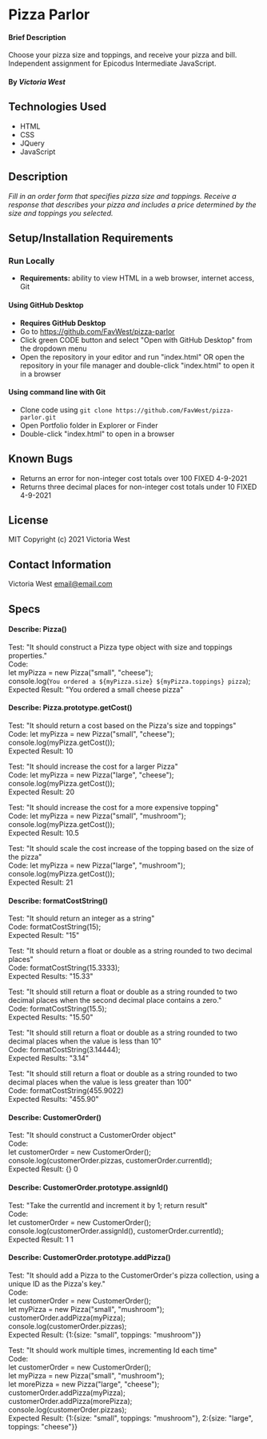 # Pizza Parlor

#### Brief Description
Choose your pizza size and toppings, and receive your pizza and bill. Independent assignment for Epicodus Intermediate JavaScript.

#### By _**Victoria West**_

## Technologies Used
* HTML
* CSS
* JQuery
* JavaScript

## Description
_Fill in an order form that specifies pizza size and toppings. Receive a response that describes your pizza and includes a price determined by the size and toppings you selected._

## Setup/Installation Requirements
### Run Locally
* **Requirements:** ability to view HTML in a web browser, internet access, Git
#### Using GitHub Desktop
* **Requires GitHub Desktop**
* Go to https://github.com/FavWest/pizza-parlor
* Click green CODE button and select "Open with GitHub Desktop" from the dropdown menu
* Open the repository in your editor and run "index.html" OR open the repository in your file manager and double-click "index.html" to open it in a browser
#### Using command line with Git
* Clone code using `git clone https://github.com/FavWest/pizza-parlor.git`
* Open Portfolio folder in Explorer or Finder
* Double-click "index.html" to open in a browser
## Known Bugs
* Returns an error for non-integer cost totals over 100 FIXED 4-9-2021
* Returns three decimal places for non-integer cost totals under 10 FIXED 4-9-2021
## License
MIT
Copyright (c) 2021 Victoria West
## Contact Information
Victoria West email@email.com

## Specs
#### Describe: Pizza()
Test: "It should construct a Pizza type object with size and toppings properties."  
Code:  
let myPizza = new Pizza("small", "cheese");  
console.log(`You ordered a ${myPizza.size} ${myPizza.toppings} pizza`);  
Expected Result: "You ordered a small cheese pizza"  

#### Describe: Pizza.prototype.getCost()  
Test: "It should return a cost based on the Pizza's size and toppings"  
Code: let myPizza = new Pizza("small", "cheese");  
console.log(myPizza.getCost());  
Expected Result: 10  

Test: "It should increase the cost for a larger Pizza"  
Code: let myPizza = new Pizza("large", "cheese");  
console.log(myPizza.getCost());  
Expected Result: 20  

Test: "It should increase the cost for a more expensive topping"  
Code: let myPizza = new Pizza("small", "mushroom");  
console.log(myPizza.getCost());  
Expected Result: 10.5  

Test: "It should scale the cost increase of the topping based on the size of the pizza"  
Code: let myPizza = new Pizza("large", "mushroom");  
console.log(myPizza.getCost());  
Expected Result: 21  

#### Describe: formatCostString()  
Test: "It should return an integer as a string"  
Code: formatCostString(15);  
Expected Result: "15"  

Test: "It should return a float or double as a string rounded to two decimal places"  
Code: formatCostString(15.3333);    
Expected Results: "15.33"  

Test: "It should still return a float or double as a string rounded to two decimal places when the second decimal place contains a zero."  
Code: formatCostString(15.5);  
Expected Results: "15.50"  

Test: "It should still return a float or double as a string rounded to two decimal places when the value is less than 10"  
Code: formatCostString(3.14444);  
Expected Results: "3.14"  

Test: "It should still return a float or double as a string rounded to two decimal places when the value is less greater than 100"  
Code: formatCostString(455.9022)  
Expected Results: "455.90"  

#### Describe: CustomerOrder()  
Test: "It should construct a CustomerOrder object"  
Code:   
let customerOrder = new CustomerOrder();  
console.log(customerOrder.pizzas, customerOrder.currentId);  
Expected Result: {} 0   

#### Describe: CustomerOrder.prototype.assignId()  
Test: "Take the currentId and increment it by 1; return result"  
Code:   
let customerOrder = new CustomerOrder();  
console.log(customerOrder.assignId(), customerOrder.currentId);  
Expected Result: 1 1  

#### Describe: CustomerOrder.prototype.addPizza()  
Test: "It should add a Pizza to the CustomerOrder's pizza collection, using a unique ID as the Pizza's key."  
Code:  
let customerOrder = new CustomerOrder();  
let myPizza = new Pizza("small", "mushroom");  
customerOrder.addPizza(myPizza);  
console.log(customerOrder.pizzas);  
Expected Result: {1:{size: "small", toppings: "mushroom"}}  

Test: "It should work multiple times, incrementing Id each time"    
Code:   
let customerOrder = new CustomerOrder();   
let myPizza = new Pizza("small", "mushroom");  
let morePizza = new Pizza("large", "cheese");  
customerOrder.addPizza(myPizza);  
customerOrder.addPizza(morePizza);  
console.log(customerOrder.pizzas);  
Expected Result: {1:{size: "small", toppings: "mushroom"}, 2:{size: "large", toppings: "cheese"}}  